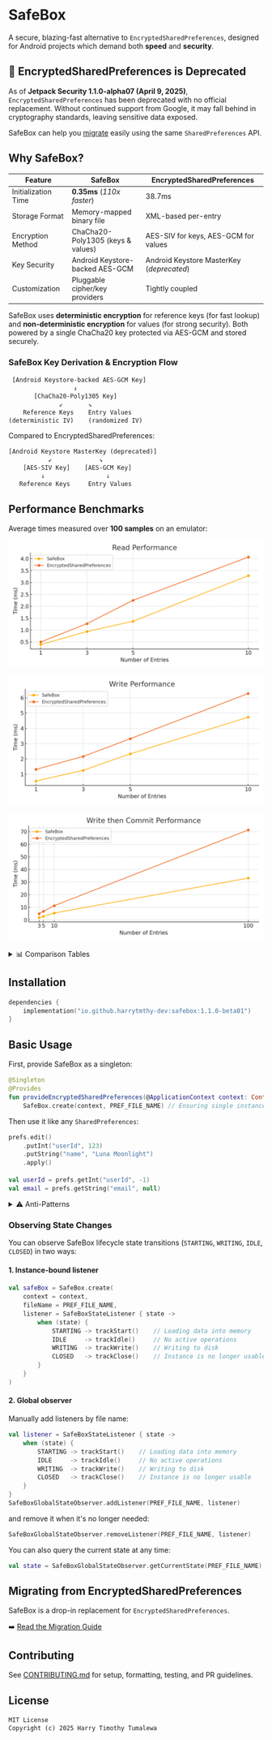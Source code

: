 # SafeBox

A secure, blazing-fast alternative to `EncryptedSharedPreferences`, designed for Android projects which demand both **speed** and **security**.

## 🚨 EncryptedSharedPreferences is Deprecated
As of **Jetpack Security 1.1.0-alpha07 (April 9, 2025)**, `EncryptedSharedPreferences` has been deprecated with no official replacement. Without continued support from Google, it may fall behind in cryptography standards, leaving sensitive data exposed.

SafeBox can help you [migrate](docs/MIGRATION.md) easily using the same `SharedPreferences` API.

## Why SafeBox?

| Feature             | SafeBox                           | EncryptedSharedPreferences                |
|---------------------|-----------------------------------|-------------------------------------------|
| Initialization Time | **0.35ms** (*110x faster*)        | 38.7ms                                    |
| Storage Format      | Memory-mapped binary file         | XML-based per-entry                       |
| Encryption Method   | ChaCha20-Poly1305 (keys & values) | AES-SIV for keys, AES-GCM for values      |
| Key Security        | Android Keystore-backed AES-GCM   | Android Keystore MasterKey (*deprecated*) |
| Customization       | Pluggable cipher/key providers    | Tightly coupled                           |

SafeBox uses **deterministic encryption** for reference keys (for fast lookup) and **non-deterministic encryption** for values (for strong security). Both powered by a single ChaCha20 key protected via AES-GCM and stored securely.

### SafeBox Key Derivation & Encryption Flow

```
 [Android Keystore-backed AES-GCM Key]
                  ↓
       [ChaCha20-Poly1305 Key]
              ↙       ↘
    Reference Keys    Entry Values
(deterministic IV)    (randomized IV)
```

Compared to EncryptedSharedPreferences:

```
[Android Keystore MasterKey (deprecated)]
           ↙             ↘
    [AES-SIV Key]    [AES-GCM Key]
         ↓                 ↓
   Reference Keys     Entry Values

```

## Performance Benchmarks

Average times measured over **100 samples** on an emulator:

![Read Performance](docs/charts/read_performance_chart.png)

![Write Performance](docs/charts/write_performance_chart.png)

![Write then Commit Performance](docs/charts/write_commit_performance_chart.png)

<details>

<summary>📊 Comparison Tables</summary>

| Operation                    | SafeBox    | EncryptedSharedPreferences |
|------------------------------|------------|----------------------------|
| Write 1 entry then commit    | **0.55ms** | 1.31ms (*138% slower*)     |
| Read 1 entry                 | **0.39ms** | 0.50ms (*28% slower*)      |
| Write 3 entries then commit  | **1.25ms** | 2.16ms (*73% slower*)      |
| Read 3 entries               | **0.94ms** | 1.27ms (*35% slower*)      |
| Write 5 entries then commit  | **2.33ms** | 3.32ms (*42% slower*)      |
| Read 5 entries               | **1.37ms** | 2.25ms (*64% slower*)      |
| Write 10 entries then commit | **4.73ms** | 6.28ms (*33% slower*)      |
| Read 10 entries              | **3.29ms** | 4.07ms (*24% slower*)      |

Even on **multiple single commits**, SafeBox remains faster:

| Operation                    | SafeBox     | EncryptedSharedPreferences |
|------------------------------|-------------|----------------------------|
| Write and commit 3 entries   | **1.94ms**  | 4.9ms (*152% slower*)      |
| Write and commit 5 entries   | **2.84ms**  | 6.91ms (*143% slower*)     |
| Write and commit 10 entries  | **5.47ms**  | 11.27ms (*106% slower*)    |
| Write and commit 100 entries | **33.19ms** | 71.34ms (*115% slower*)    |

</details>

## Installation

```kotlin
dependencies {
    implementation("io.github.harrytmthy-dev:safebox:1.1.0-beta01")
}
```

## Basic Usage

First, provide SafeBox as a singleton:

```kotlin
@Singleton
@Provides
fun provideEncryptedSharedPreferences(@ApplicationContext context: Context): SharedPreferences =
    SafeBox.create(context, PREF_FILE_NAME) // Ensuring single instance per file
```

Then use it like any `SharedPreferences`:

```kotlin
prefs.edit()
    .putInt("userId", 123)
    .putString("name", "Luna Moonlight")
    .apply()

val userId = prefs.getInt("userId", -1)
val email = prefs.getString("email", null)
```

<details>

<summary>⚠️ Anti-Patterns</summary>

#### ❌ Do NOT create multiple SafeBox instances with the same file name before closing the previous one

```kotlin
fun saveUsername(value: String) {
    SafeBox.create(context, PREF_FILE_NAME)
        .edit { putString("username", value) } // ❌ New instance per function call
}
```

This may cause FileChannel conflicts, memory leaks, or stale reads across instances.

---

#### ⚠️ Avoid scoping SafeBox to short-lived components

```kotlin
@Module
@InstallIn(ViewModelComponent::class) // ⚠️ New instance per ViewModel
object SomeModule {
    
    @Provides
    fun provideSafeBox(@ApplicationContext context: Context): SafeBox =
        SafeBox.create(context, PREF_FILE_NAME)
}

class HomeViewModel @Inject constructor(private val safeBox: SafeBox) : ViewModel() {

    override fun onCleared() {
        safeBox.closeWhenIdle() // Technically safe, but why re-create SafeBox for every ViewModel?
    }
}
```

</details>

### Observing State Changes

You can observe SafeBox lifecycle state transitions (`STARTING`, `WRITING`, `IDLE`, `CLOSED`) in two ways:

#### 1. Instance-bound listener

```kotlin
val safeBox = SafeBox.create(
    context = context,
    fileName = PREF_FILE_NAME,
    listener = SafeBoxStateListener { state ->
        when (state) {
            STARTING -> trackStart()    // Loading data into memory
            IDLE     -> trackIdle()     // No active operations
            WRITING  -> trackWrite()    // Writing to disk
            CLOSED   -> trackClose()    // Instance is no longer usable
        }
    }
)
```

#### 2. Global observer

Manually add listeners by file name:

```kotlin
val listener = SafeBoxStateListener { state ->
    when (state) {
        STARTING -> trackStart()    // Loading data into memory
        IDLE     -> trackIdle()     // No active operations
        WRITING  -> trackWrite()    // Writing to disk
        CLOSED   -> trackClose()    // Instance is no longer usable
    }
}
SafeBoxGlobalStateObserver.addListener(PREF_FILE_NAME, listener)
```

and remove it when it's no longer needed:

```kotlin
SafeBoxGlobalStateObserver.removeListener(PREF_FILE_NAME, listener)
```

You can also query the current state at any time:

```kotlin
val state = SafeBoxGlobalStateObserver.getCurrentState(PREF_FILE_NAME)
```

## Migrating from EncryptedSharedPreferences

SafeBox is a drop-in replacement for `EncryptedSharedPreferences`.

➡️ [Read the Migration Guide](docs/MIGRATION.md)

## Contributing

See [CONTRIBUTING.md](CONTRIBUTING.md) for setup, formatting, testing, and PR guidelines.

## License

```
MIT License
Copyright (c) 2025 Harry Timothy Tumalewa
```